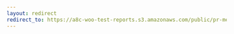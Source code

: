 ```yaml
---
layout: redirect
redirect_to: https://a8c-woo-test-reports.s3.amazonaws.com/public/pr-merge/40273/api/index.html
---
```

